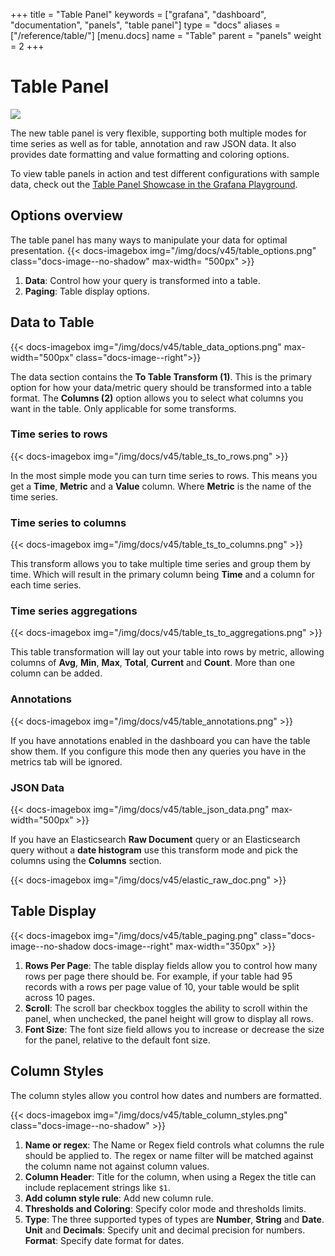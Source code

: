 +++
title = "Table Panel"
keywords = ["grafana", "dashboard", "documentation", "panels", "table panel"]
type = "docs"
aliases = ["/reference/table/"]
[menu.docs]
name = "Table"
parent = "panels"
weight = 2
+++


# Table Panel

<img class="screenshot" src="/assets/img/features/table-panel.png">

The new table panel is very flexible, supporting both multiple modes for time series as well as for
table, annotation and raw JSON data. It also provides date formatting and value formatting and coloring options.

To view table panels in action and test different configurations with sample data, check out the [Table Panel Showcase in the Grafana Playground](http://play.sensores.gruposomel.com/dashboard/db/table-panel-showcase).

## Options overview

The table panel has many ways to manipulate your data for optimal presentation.
{{< docs-imagebox img="/img/docs/v45/table_options.png" class="docs-image--no-shadow" max-width= "500px" >}}


1. **Data**: Control how your query is transformed into a table.
2. **Paging**: Table display options.


## Data to Table

{{< docs-imagebox img="/img/docs/v45/table_data_options.png" max-width="500px" class="docs-image--right">}}

The data section contains the **To Table Transform (1)**. This is the primary option for how your data/metric
query should be transformed into a table format.  The **Columns (2)** option allows you to select what columns
you want in the table. Only applicable for some transforms.

<div class="clearfix"></div>

### Time series to rows

{{< docs-imagebox img="/img/docs/v45/table_ts_to_rows.png"  >}}

In the most simple mode you can turn time series to rows. This means you get a **Time**, **Metric** and a **Value** column. Where **Metric** is the name of the time series.

### Time series to columns

{{< docs-imagebox img="/img/docs/v45/table_ts_to_columns.png" >}}


This transform allows you to take multiple time series and group them by time. Which will result in the primary column being **Time** and a column for each time series.

### Time series aggregations

{{< docs-imagebox img="/img/docs/v45/table_ts_to_aggregations.png" >}}

This table transformation will lay out your table into rows by metric, allowing columns of **Avg**, **Min**, **Max**, **Total**, **Current** and **Count**. More than one column can be added.

### Annotations

{{< docs-imagebox img="/img/docs/v45/table_annotations.png" >}}


If you have annotations enabled in the dashboard you can have the table show them. If you configure this
mode then any queries you have in the metrics tab will be ignored.

### JSON Data

{{< docs-imagebox img="/img/docs/v45/table_json_data.png" max-width="500px" >}}

If you have an Elasticsearch **Raw Document** query or an Elasticsearch query without a **date histogram** use this
transform mode and pick the columns using the **Columns** section.


{{< docs-imagebox img="/img/docs/v45/elastic_raw_doc.png" >}}

## Table Display

{{< docs-imagebox img="/img/docs/v45/table_paging.png" class="docs-image--no-shadow docs-image--right" max-width="350px" >}}

1. **Rows Per Page**: The table display fields allow you to control how many rows per page there should be. For example, if your table had 95 records with a rows per page value of 10, your table would be split across 10 pages.
2. **Scroll**: The scroll bar checkbox toggles the ability to scroll within the panel, when unchecked, the panel height will grow to display all rows.
3. **Font Size**: The font size field allows you to increase or decrease the size for the panel, relative to the default font size.


## Column Styles

The column styles allow you control how dates and numbers are formatted.

{{< docs-imagebox img="/img/docs/v45/table_column_styles.png" class="docs-image--no-shadow" >}}

1. **Name or regex**: The Name or Regex field controls what columns the rule should be applied to. The regex or name filter will be matched against the column name not against column values.
2. **Column Header**: Title for the column, when using a Regex the title can include replacement strings like `$1`.
3. **Add column style rule**: Add new column rule.
4. **Thresholds and Coloring**: Specify color mode and thresholds limits.
5. **Type**: The three supported types of types are **Number**, **String** and **Date**. **Unit** and **Decimals**: Specify unit and decimal precision for numbers. **Format**: Specify date format for dates.


